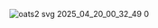 ![oats2 svg 2025_04_20_00_32_49 0](https://github.com/user-attachments/assets/58031d73-f769-4939-8d56-b9e146b3d099)

